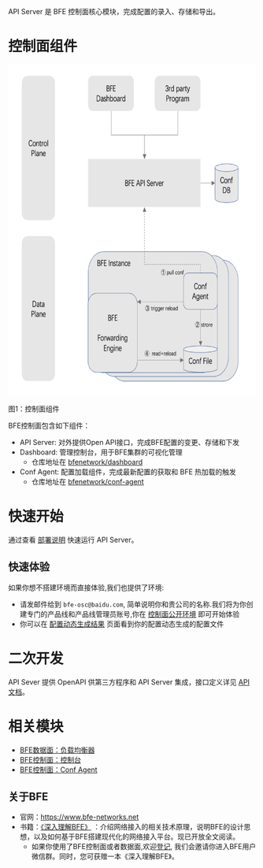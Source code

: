 API Server 是 BFE 控制面核心模块，完成配置的录入、存储和导出。

# 控制面组件
![架构](/docs/zh_cn/assert/deploy_architecture.png)

图1：控制面组件

BFE控制面包含如下组件：
- API Server: 对外提供Open API接口，完成BFE配置的变更、存储和下发
- Dashboard: 管理控制台，用于BFE集群的可视化管理
    - 仓库地址在 [bfenetwork/dashboard](https://github.com/bfenetworks/dashboard)
- Conf Agent: 配置加载组件，完成最新配置的获取和 BFE 热加载的触发
    - 仓库地址在 [bfenetwork/conf-agent](https://github.com/bfenetworks/conf-agent)


# 快速开始
通过查看 [部署说明](/docs/zh_cn/deploy.md) 快速运行 API Server。

## 快速体验
如果你想不搭建环境而直接体验,我们也提供了环境:
- 请发邮件给到 `bfe-osc@baidu.com`, 简单说明你和贵公司的名称.我们将为你创建专门的产品线和产品线管理员账号,你在 [控制面公开环境](http://180.76.139.37:8183) 即可开始体验
- 你可以在 [配置动态生成结果](http://180.76.139.37:8420/conf/) 页面看到你的配置动态生成的配置文件


# 二次开发
API Sever 提供 OpenAPI 供第三方程序和 API Server 集成，接口定义详见 [API 文档](docs/zh_cn/open_api/SUMMARY.md)。

# 相关模块
- [BFE数据面：负载均衡器](https://github.com/bfenetworks/bfe)
- [BFE控制面：控制台](https://github.com/bfenetworks/dashboard)
- [BFE控制面：Conf Agent](https://github.com/bfenetworks/conf-agent)


## 关于BFE
- 官网：https://www.bfe-networks.net
- 书籍：[《深入理解BFE》](https://github.com/baidu/bfe-book) ：介绍网络接入的相关技术原理，说明BFE的设计思想，以及如何基于BFE搭建现代化的网络接入平台。现已开放全文阅读。
	- 如果你使用了BFE控制面或者数据面,欢迎[登记](https://github.com/bfenetworks/bfe/issues/748), 我们会邀请你进入BFE用户微信群。同时，您可获赠一本《深入理解BFE》。
